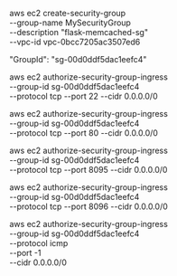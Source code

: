 


aws ec2 create-security-group \
    --group-name MySecurityGroup \
    --description "flask-memcached-sg" \
    --vpc-id vpc-0bcc7205ac3507ed6

"GroupId": "sg-00d0ddf5dac1eefc4"

aws ec2 authorize-security-group-ingress \
    --group-id sg-00d0ddf5dac1eefc4 \
    --protocol tcp --port 22 --cidr 0.0.0.0/0

aws ec2 authorize-security-group-ingress \
    --group-id sg-00d0ddf5dac1eefc4 \
    --protocol tcp --port 80 --cidr 0.0.0.0/0

aws ec2 authorize-security-group-ingress \
    --group-id sg-00d0ddf5dac1eefc4 \
    --protocol tcp --port 8095 --cidr 0.0.0.0/0

aws ec2 authorize-security-group-ingress \
    --group-id sg-00d0ddf5dac1eefc4 \
    --protocol tcp --port 8096 --cidr 0.0.0.0/0

aws ec2 authorize-security-group-ingress \
    --group-id sg-00d0ddf5dac1eefc4 \
    --protocol icmp \
    --port -1 \
    --cidr 0.0.0.0/0
